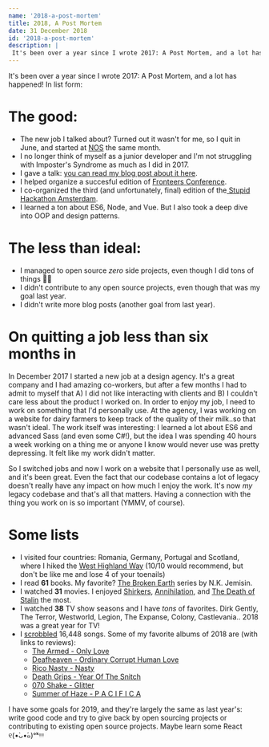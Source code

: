 ```yaml
---
name: '2018-a-post-mortem'
title: 2018, A Post Mortem
date: 31 December 2018
id: '2018-a-post-mortem'
description: |
 It's been over a year since I wrote 2017: A Post Mortem, and a lot has happened!
---
```


It's been over a year since I wrote 2017: A Post Mortem, and a lot has happened! In list form:

# The good:
* The new job I talked about? Turned out it wasn't for me, so I quit in June, and started at [NOS](https://nos.nl/) the same month.
* I no longer think of myself as a junior developer and I'm not struggling with Imposter's Syndrome as much as I did in 2017.
* I gave a talk: [you can read my blog post about it here](https://nienkedekker.com/blog/designing-and-developing-for-users-with-autism).
* I helped organize a succesful edition of [Fronteers Conference](https://fronteers.nl/congres/2017).
* I co-organized the third (and unfortunately, final) edition of the[ Stupid Hackathon Amsterdam](https://stupidhackathon.wtf/).
* I learned a ton about ES6, Node, and Vue. But I also took a deep dive into OOP and design patterns.

# The less than ideal:
* I managed to open source _zero_ side projects, even though I did tons of things 🤷‍♀️
* I didn't contribute to any open source projects, even though that was my goal last year.
* I didn't write more blog posts (another goal from last year).

# On quitting a job less than six months in
In December 2017 I started a new job at a design agency. It's a great company and I had amazing co-workers, but after a few months I had to admit to myself that A) I did not like interacting with clients and B) I couldn't care less about the product I worked on. In order to enjoy my job, I need to work on something that I'd personally use. At the agency, I was working on a website for dairy farmers to keep track of the quality of their milk..so that wasn't ideal. The work itself was interesting: I learned a lot about ES6 and advanced Sass (and even some C#!), but the idea I was spending 40 hours a week working on a thing me or anyone I know would never use was pretty depressing. It felt like my work didn't matter.

So I switched jobs and now I work on a website that I personally use as well, and it's been great. Even the fact that our codebase contains a lot of legacy doesn't really have any impact on how much I enjoy the work. It's now *my* legacy codebase and that's all that matters. Having a connection with the thing you work on is so important (YMMV, of course).

# Some lists
* I visited four countries: Romania, Germany, Portugal and Scotland, where I hiked the [West Highland Way](https://www.westhighlandway.org/) (10/10 would recommend, but don't be like me and lose 4 of your toenails)
* I read **61** books. My favorite? [The Broken Earth](https://www.theverge.com/2017/8/17/16156416/n-k-jemisin-broken-earth-trilogy-the-stone-sky-fantasy-book-review) series by N.K. Jemisin.
* I watched **31** movies. I enjoyed [Shirkers](https://www.imdb.com/title/tt7472352/), [Annihilation](https://www.imdb.com/title/tt2798920/), and [The Death of Stalin](https://www.imdb.com/title/tt4686844/) the most.
* I watched **38** TV show seasons and I have _tons_ of favorites. Dirk Gently, The Terror, Westworld, Legion, The Expanse, Colony, Castlevania.. 2018 was a great year for TV!
* I [scrobbled](https://www.last.fm/user/shinyhats/listening-report/year) 16,448 songs. Some of my favorite albums of 2018 are (with links to reviews):
	* [The Armed - Only Love](https://pitchfork.com/reviews/albums/the-armed-only-love/)
	* [Deafheaven - Ordinary Corrupt Human Love](https://www.theguardian.com/music/2018/jul/13/deafheaven-ordinary-corrupt-human-love-review-anti)
	* [Rico Nasty - Nasty](https://pitchfork.com/reviews/albums/rico-nasty-nasty/)
	* [Death Grips - Year Of The Snitch](https://pitchfork.com/reviews/albums/death-grips-year-of-the-snitch/)
	* [070 Shake - Glitter](https://pitchfork.com/features/rising/get-to-know-070-shake-good-musics-shape-shifting-secret-weapon/)
	* [Summer of Haze - P A C I F I C A](https://www.discogs.com/Summer-Of-Haze-P-A-C-I-F-I-C-A/release/12573439/)

I have some goals for 2019, and they're largely the same as last year's: write good code and try to give back by open sourcing projects or contributing to existing open source projects. Maybe learn some React ୧(•̀ᴗ•́๑)ᵒᵏᵎᵎᵎᵎ
